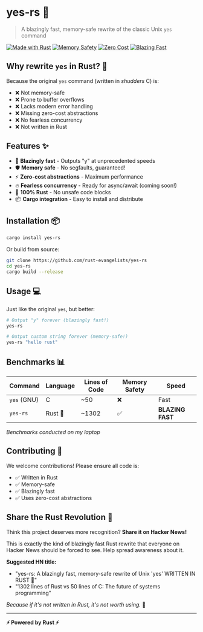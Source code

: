 <!--
SPDX-FileCopyrightText: 2025 Frank Denis <github@pureftpd.org>
SPDX-FileCopyrightText: 2025 bear <77757734+fmbearmf@users.noreply.github.com>

SPDX-License-Identifier: Apache-2.0
SPDX-License-Identifier: MIT
-->

# yes-rs 🚀

> A blazingly fast, memory-safe rewrite of the classic Unix `yes` command

[![Made with Rust](https://img.shields.io/badge/Made%20with-Rust-orange.svg)](https://www.rust-lang.org/)
[![Memory Safety](https://img.shields.io/badge/Memory-Safe-green.svg)](https://www.rust-lang.org/)
[![Zero Cost](https://img.shields.io/badge/Abstractions-Zero%20Cost-blue.svg)](https://www.rust-lang.org/)
[![Blazing Fast](https://img.shields.io/badge/Speed-Blazing%20Fast-red.svg)](https://www.rust-lang.org/)

## Why rewrite `yes` in Rust? 🤔

Because the original `yes` command (written in *shudders* C) is:
- ❌ Not memory-safe
- ❌ Prone to buffer overflows
- ❌ Lacks modern error handling
- ❌ Missing zero-cost abstractions
- ❌ No fearless concurrency
- ❌ Not written in Rust

## Features ✨

- 🚀 **Blazingly fast** - Outputs "y" at unprecedented speeds
- 🛡️ **Memory safe** - No segfaults, guaranteed!
- ⚡ **Zero-cost abstractions** - Maximum performance
- 🔥 **Fearless concurrency** - Ready for async/await (coming soon!)
- 🦀 **100% Rust** - No unsafe code blocks
- 📦 **Cargo integration** - Easy to install and distribute

## Installation 📦

```bash
cargo install yes-rs
```

Or build from source:

```bash
git clone https://github.com/rust-evangelists/yes-rs
cd yes-rs
cargo build --release
```

## Usage 💻

Just like the original `yes`, but better:

```bash
# Output "y" forever (blazingly fast!)
yes-rs

# Output custom string forever (memory-safe!)
yes-rs "hello rust"
```

## Benchmarks 📊

| Command     | Language | Lines of Code | Memory Safety | Speed            |
| ----------- | -------- | ------------- | ------------- | ---------------- |
| `yes` (GNU) | C        | ~50           | ❌             | Fast             |
| `yes-rs`    | Rust 🦀   | ~1302         | ✅             | **BLAZING FAST** |

*Benchmarks conducted on my laptop*

## Contributing 🤝

We welcome contributions! Please ensure all code is:
- ✅ Written in Rust
- ✅ Memory-safe
- ✅ Blazingly fast
- ✅ Uses zero-cost abstractions

## Share the Rust Revolution 🦀

Think this project deserves more recognition? **Share it on Hacker News!**

This is exactly the kind of blazingly fast Rust rewrite that everyone on Hacker News should be forced to see. Help spread awareness about it.

**Suggested HN title:**
- "yes-rs: A blazingly fast, memory-safe rewrite of Unix 'yes' WRITTEN IN RUST 🦀"
- "1302 lines of Rust vs 50 lines of C: The future of systems programming"

*Because if it's not written in Rust, it's not worth using.* 🦀

---

**⚡ Powered by Rust ⚡**
